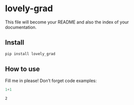 lovely-grad
================

<!-- WARNING: THIS FILE WAS AUTOGENERATED! DO NOT EDIT! -->

This file will become your README and also the index of your
documentation.

## Install

``` sh
pip install lovely_grad
```

## How to use

Fill me in please! Don’t forget code examples:

``` python
1+1
```

    2
